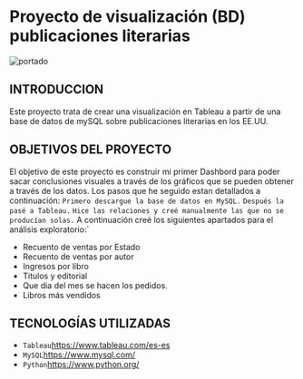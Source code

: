 #                     Proyecto de visualización (BD) publicaciones literarias
![portado](https://educacion30.b-cdn.net/wp-content/uploads/2020/05/477-1-1200x675.jpg.webp)

## INTRODUCCION

Este proyecto trata de crear una visualización en Tableau a partir de una base de datos de mySQL sobre publicaciones literarias en los EE.UU.

## OBJETIVOS DEL PROYECTO


El objetivo de este proyecto es construir mi primer Dashbord para poder sacar conclusiones visuales a través de los gráficos que se pueden obtener a través de los datos.
Los pasos que he seguido estan detallados a continuación:
`Primero descargue la base de datos en MySQL.`
`Después la pasé a Tableau.`
`Hice las relaciones y creé manualmente las que no se producían solas.`
A continuación creé los siguientes apartados para el análisis exploratorio:`
- Recuento de ventas por Estado
- Recuento de ventas por autor
- Ingresos por libro
- Titulos y editorial             
- Que dia del mes se hacen los pedidos.
- Libros más vendidos 


## TECNOLOGÍAS UTILIZADAS

- `Tableau`<https://www.tableau.com/es-es>
- `MySQL`https://www.mysql.com/
- `Python`https://www.python.org/